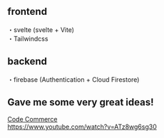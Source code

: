 ## frontend

・svelte (svelte + Vite)  
・Tailwindcss

## backend

・firebase (Authentication + Cloud Firestore)

## Gave me some very great ideas!

[Code Commerce](https://www.youtube.com/channel/UCmT9TwcIb_yAe7-Uqhn3fBA)  
https://www.youtube.com/watch?v=ATz8wg6sg30

